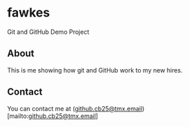 # fawkes
Git and GitHub Demo Project

## About

This is me showing how git and GitHub work to my new hires.

## Contact

You can contact me at (github.cb25@tmx.email)[mailto:github.cb25@tmx.email]

